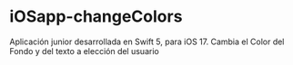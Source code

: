# iOSapp-changeColors
Aplicación junior desarrollada en Swift 5, para iOS 17. Cambia el Color del Fondo y del texto a elección del usuario
